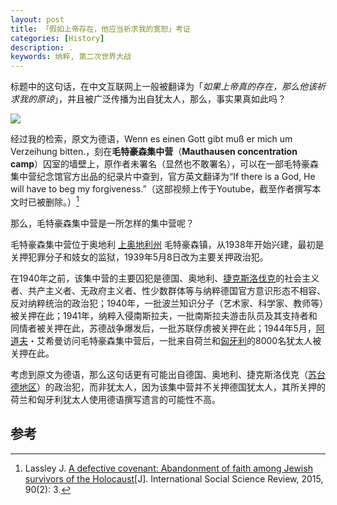 ```yaml
---
layout: post
title: 「假如上帝存在，他应当祈求我的宽恕」考证
categories: [History]
description: .
keywords: 纳粹, 第二次世界大战
---
```


标题中的这句话，在中文互联网上一般被翻译为「_如果上帝真的存在，那么他该祈求我的原谅_」，并且被广泛传播为出自犹太人，那么，事实果真如此吗？

![](https://picx.zhimg.com/v2-b2e1c833f8bf19635e862fd96bbc9515_b.jpg)

经过我的检索，原文为德语，Wenn es einen Gott gibt muß er mich um Verzeihung bitten.，刻在**毛特豪森集中营**（**Mauthausen concentration camp**）囚室的墙壁上，原作者未署名（显然也不敢署名），可以在一部毛特豪森集中营纪念馆官方出品的纪录片中查到，官方英文翻译为“If there is a God, He will have to beg my forgiveness.”（这部视频上传于Youtube，截至作者撰写本文时已被删除。）[^1]

那么，毛特豪森集中营是一所怎样的集中营呢？

毛特豪森集中营位于奥地利 [上奥地利州](https://zhida.zhihu.com/search?q=%E4%B8%8A%E5%A5%A5%E5%9C%B0%E5%88%A9%E5%B7%9E&zhida_source=entity&is_preview=1) 毛特豪森镇，从1938年开始兴建，最初是关押犯罪分子和妓女的监狱，1939年5月8日改为主要关押政治犯。

在1940年之前，该集中营的主要囚犯是德国、奥地利、[捷克斯洛伐克](https://zhida.zhihu.com/search?q=%E6%8D%B7%E5%85%8B%E6%96%AF%E6%B4%9B%E4%BC%90%E5%85%8B&zhida_source=entity&is_preview=1)的社会主义者、共产主义者、无政府主义者、性少数群体等与纳粹德国官方意识形态不相容、反对纳粹统治的政治犯；1940年，一批波兰知识分子（艺术家、科学家、教师等）被关押在此；1941年，纳粹入侵南斯拉夫，一批南斯拉夫游击队员及其支持者和同情者被关押在此，苏德战争爆发后，一批苏联俘虏被关押在此；1944年5月，[阿道夫](https://zhida.zhihu.com/search?q=%E9%98%BF%E9%81%93%E5%A4%AB&zhida_source=entity&is_preview=1)・艾希曼访问毛特豪森集中营后，一批来自荷兰和[匈牙利](https://zhida.zhihu.com/search?q=%E5%8C%88%E7%89%99%E5%88%A9&zhida_source=entity&is_preview=1)的8000名犹太人被关押在此。

考虑到原文为德语，那么这句话更有可能出自德国、奥地利、捷克斯洛伐克（[苏台德地区](https://zhida.zhihu.com/search?q=%E8%8B%8F%E5%8F%B0%E5%BE%B7%E5%9C%B0%E5%8C%BA&zhida_source=entity&is_preview=1)）的政治犯，而非犹太人，因为该集中营并不关押德国犹太人，其所关押的荷兰和匈牙利犹太人使用德语撰写遗言的可能性不高。

## 参考
[^1]: Lassley J. [A defective covenant: Abandonment of faith among Jewish survivors of the Holocaust](http://digitalcommons.northgeorgia.edu/cgi/viewcontent.cgi?article=1094&context=issr)\[J\]. International Social Science Review, 2015, 90(2): 3. 